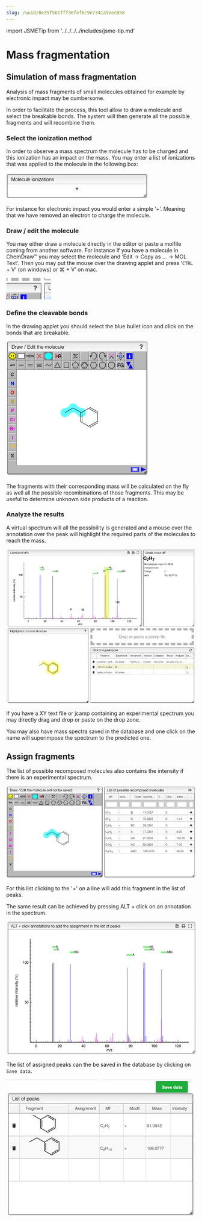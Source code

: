 ```yaml
---
slug: /uuid/0e35f561fff36fef6c9e7341a9eec858
---
```


import JSMETip from '../../../../includes/jsme-tip.md'

# Mass fragmentation

## Simulation of mass fragmentation

Analysis of mass fragments of small molecules obtained for example by electronic impact may be cumbersome.

In order to facilitate the process, this tool allow to draw a molecule and select the breakable bonds. The system will then generate all the possible fragments and will recombine them.

### Select the ionization method

In order to observe a mass spectrum the molecule has to be charged and this ionization has an impact on the mass. You may enter a list of ionizations that was applied to the molecule in the following box:

![ionizations](ionizations.png)

For instance for electronic impact you would enter a simple ‘+’. Meaning that we have removed an electron to charge the molecule.

### Draw / edit the molecule

You may either draw a molecule directly in the editor or paste a molfile coming from another software. For instance if you have a molecule in ChemDraw™ you may select the molecule and ‘Edit -&gt; Copy as … -&gt; MOL Text’. Then you may put the mouse over the drawing applet and press ‘`CTRL` + V’ \(on windows\) or ⌘ + V’ on mac.

![jsme-help](jsme-help.png)

<JSMETip/>

### Define the cleavable bonds

In the drawing applet you should select the blue bullet icon and click on the bonds that are breakable.

![break](break.png)

The fragments with their corresponding mass will be calculated on the fly as well all the possible recombinations of those fragments. This may be useful to determine unknown side products of a reaction.

### Analyze the results

A virtual spectrum will all the possibility is generated and a mouse over the annotation over the peak will highlight the required parts of the molecules to reach the mass.

![analyze](analyze.png)

If you have a XY text file or jcamp containing an experimental spectrum you may directly drag and drop or paste on the drop zone.

You may also have mass spectra saved in the database and one click on the name will superimpose the spectrum to the predicted one.

## Assign fragments

The list of possible recomposed molecules also contains the intensity if there is an experimental spectrum.

![fragment and intensitities](fragmentAndIntensities.png)

For this list clicking to the '+' on a line will add this fragment in the list of peaks.

The same result can be achieved by pressing ALT + click on an annotation in the spectrum.

![annotations](annotations.png)

The list of assigned peaks can the be saved in the database by clicking on `Save data`.

![list of fragments](listOfFragments.png)
